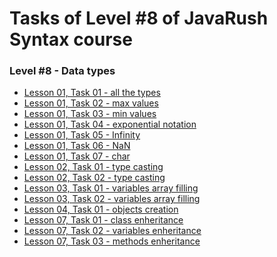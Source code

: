 # <a name="start"></a> Tasks of Level #8 of JavaRush Syntax course

### Level #8 - **Data types**

- [Lesson 01, Task 01 - all the types][01_01]
- [Lesson 01, Task 02 - max values][01_02]
- [Lesson 01, Task 03 - min values][01_03]
- [Lesson 01, Task 04 - exponential notation][01_04]
- [Lesson 01, Task 05 - Infinity][01_05]
- [Lesson 01, Task 06 - NaN][01_06]
- [Lesson 01, Task 07 - char][01_07]
- [Lesson 02, Task 01 - type casting][02_01]
- [Lesson 02, Task 02 - type casting][02_02]
- [Lesson 03, Task 01 - variables array filling][03_01]
- [Lesson 03, Task 02 - variables array filling][03_02]
- [Lesson 04, Task 01 - objects creation][04_01]
- [Lesson 07, Task 01 - class enheritance][07_01]
- [Lesson 07, Task 02 - variables enheritance][07_02]
- [Lesson 07, Task 03 - methods enheritance][07_03]

[01_01]: https://github.com/mentor-dev/Java-Learning/tree/main/JavaRush_1/08_Data_types/01_01__all_the_types
[01_02]: https://github.com/mentor-dev/Java-Learning/tree/main/JavaRush_1/08_Data_types/01_02__max_values
[01_03]: https://github.com/mentor-dev/Java-Learning/tree/main/JavaRush_1/08_Data_types/01_03__min_values
[01_04]: https://github.com/mentor-dev/Java-Learning/tree/main/JavaRush_1/08_Data_types/01_04__exponential_notation
[01_05]: https://github.com/mentor-dev/Java-Learning/tree/main/JavaRush_1/08_Data_types/01_05__infinity
[01_06]: https://github.com/mentor-dev/Java-Learning/tree/main/JavaRush_1/08_Data_types/01_06__NaN
[01_07]: https://github.com/mentor-dev/Java-Learning/tree/main/JavaRush_1/08_Data_types/01_07__char
[02_01]: https://github.com/mentor-dev/Java-Learning/tree/main/JavaRush_1/08_Data_types/02_01__type_casting
[02_02]: https://github.com/mentor-dev/Java-Learning/tree/main/JavaRush_1/08_Data_types/02_02__type_casting
[03_01]: https://github.com/mentor-dev/Java-Learning/tree/main/JavaRush_1/08_Data_types/03_01__variables_array_filling
[03_02]: https://github.com/mentor-dev/Java-Learning/tree/main/JavaRush_1/08_Data_types/03_02__variables_array_filling
[04_01]: https://github.com/mentor-dev/Java-Learning/tree/main/JavaRush_1/08_Data_types/04_01__objects_creation
[07_01]: https://github.com/mentor-dev/Java-Learning/tree/main/JavaRush_1/08_Data_types/07_01__class_enheritance
[07_02]: https://github.com/mentor-dev/Java-Learning/tree/main/JavaRush_1/08_Data_types/07_02__variables_enheritance
[07_03]: https://github.com/mentor-dev/Java-Learning/tree/main/JavaRush_1/08_Data_types/07_03__methods_enheritance
